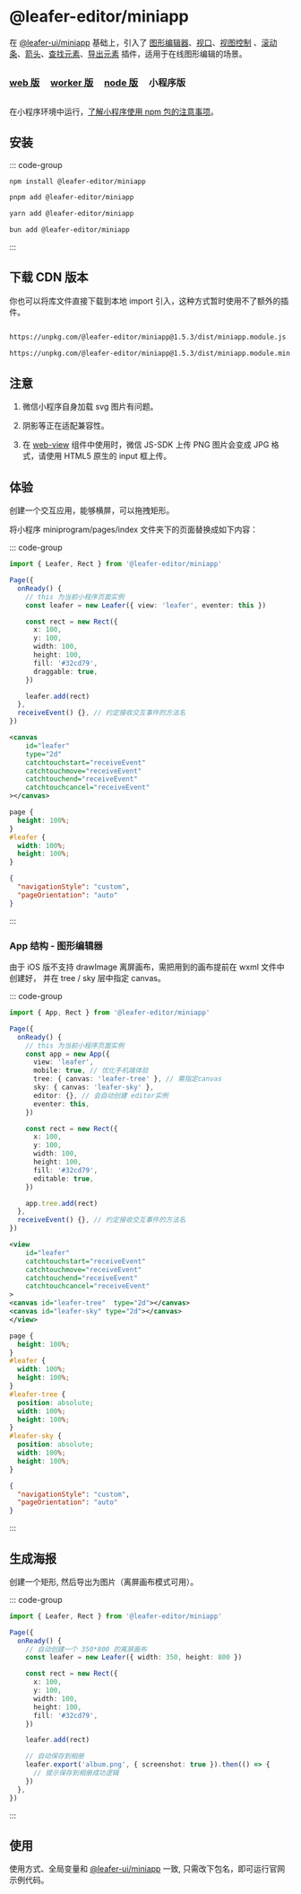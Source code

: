 # @leafer-editor/miniapp

在 [@leafer-ui/miniapp](/guide/install/ui/miniapp/start.md) 基础上，引入了 [图形编辑器](/plugin/in/editor/index.md)、[视口](/plugin/in/viewport/index.md)、[视图控制](/plugin/in/view/index.md) 、[滚动条](/plugin/in/scroll/index.md)、[箭头](/plugin/in/arrow/index.md)、[查找元素](/plugin/in/find/index.md)、[导出元素](/plugin/in/export/index.md) 插件，适用于在线图形编辑的场景。

##

### [web 版](/guide/install/editor/start.md) &nbsp; &nbsp; [worker 版](/guide/install/editor/worker/start.md) &nbsp; &nbsp; [node 版](/guide/install/editor/node/start.md) &nbsp; &nbsp; 小程序版

##

在小程序环境中运行，[了解小程序使用 npm 包的注意事项](https://developers.weixin.qq.com/miniprogram/dev/devtools/npm.html)。

## 安装

::: code-group

```sh [npm]
npm install @leafer-editor/miniapp
```

```sh [pnpm]
pnpm add @leafer-editor/miniapp
```

```sh [yarn]
yarn add @leafer-editor/miniapp
```

```sh [bun]
bun add @leafer-editor/miniapp
```

:::

## 下载 CDN 版本

你也可以将库文件直接下载到本地 import 引入，这种方式暂时使用不了额外的插件。

```sh

https://unpkg.com/@leafer-editor/miniapp@1.5.3/dist/miniapp.module.js

https://unpkg.com/@leafer-editor/miniapp@1.5.3/dist/miniapp.module.min.js


```

## 注意

1. 微信小程序自身加载 svg 图片有问题。

2. 阴影等正在适配兼容性。

3. 在 [web-view](https://developers.weixin.qq.com/miniprogram/dev/component/web-view.html) 组件中使用时，微信 JS-SDK 上传 PNG 图片会变成 JPG 格式，请使用 HTML5 原生的 input 框上传。

## 体验

创建一个交互应用，能够横屏，可以拖拽矩形。

将小程序 miniprogram/pages/index 文件夹下的页面替换成如下内容：

::: code-group

```ts [index.ts]
import { Leafer, Rect } from '@leafer-editor/miniapp'

Page({
  onReady() {
    // this 为当前小程序页面实例
    const leafer = new Leafer({ view: 'leafer', eventer: this })

    const rect = new Rect({
      x: 100,
      y: 100,
      width: 100,
      height: 100,
      fill: '#32cd79',
      draggable: true,
    })

    leafer.add(rect)
  },
  receiveEvent() {}, // 约定接收交互事件的方法名
})
```

```xml [index.wxml]
<canvas
    id="leafer"
    type="2d"
    catchtouchstart="receiveEvent"
    catchtouchmove="receiveEvent"
    catchtouchend="receiveEvent"
    catchtouchcancel="receiveEvent"
></canvas>
```

```css [index.wxss]
page {
  height: 100%;
}
#leafer {
  width: 100%;
  height: 100%;
}
```

```json [index.json]
{
  "navigationStyle": "custom",
  "pageOrientation": "auto"
}
```

:::

### App 结构 - 图形编辑器

由于 iOS 版不支持 drawImage 离屏画布，需把用到的画布提前在 wxml 文件中创建好， 并在 tree / sky 层中指定 canvas。

::: code-group

```ts [index.ts]
import { App, Rect } from '@leafer-editor/miniapp'

Page({
  onReady() {
    // this 为当前小程序页面实例
    const app = new App({
      view: 'leafer',
      mobile: true, // 优化手机端体验
      tree: { canvas: 'leafer-tree' }, // 需指定canvas
      sky: { canvas: 'leafer-sky' },
      editor: {}, // 会自动创建 editor实例
      eventer: this,
    })

    const rect = new Rect({
      x: 100,
      y: 100,
      width: 100,
      height: 100,
      fill: '#32cd79',
      editable: true,
    })

    app.tree.add(rect)
  },
  receiveEvent() {}, // 约定接收交互事件的方法名
})
```

```xml [index.wxml]
<view
    id="leafer"
    catchtouchstart="receiveEvent"
    catchtouchmove="receiveEvent"
    catchtouchend="receiveEvent"
    catchtouchcancel="receiveEvent"
>
<canvas id="leafer-tree"  type="2d"></canvas>
<canvas id="leafer-sky" type="2d"></canvas>
</view>
```

```css [index.wxss]
page {
  height: 100%;
}
#leafer {
  width: 100%;
  height: 100%;
}
#leafer-tree {
  position: absolute;
  width: 100%;
  height: 100%;
}
#leafer-sky {
  position: absolute;
  width: 100%;
  height: 100%;
}
```

```json [index.json]
{
  "navigationStyle": "custom",
  "pageOrientation": "auto"
}
```

:::

## 生成海报

创建一个矩形, 然后导出为图片（离屏画布模式可用）。

::: code-group

```ts [index.ts]
import { Leafer, Rect } from '@leafer-editor/miniapp'

Page({
  onReady() {
    // 自动创建一个 350*800 的离屏画布
    const leafer = new Leafer({ width: 350, height: 800 })

    const rect = new Rect({
      x: 100,
      y: 100,
      width: 100,
      height: 100,
      fill: '#32cd79',
    })

    leafer.add(rect)

    // 自动保存到相册
    leafer.export('album.png', { screenshot: true }).then(() => {
      // 提示保存到相册成功逻辑
    })
  },
})
```

:::

## 使用

使用方式、全局变量和 [@leafer-ui/miniapp](/guide/install/ui/miniapp/start.md) 一致, 只需改下包名，即可运行官网示例代码。
